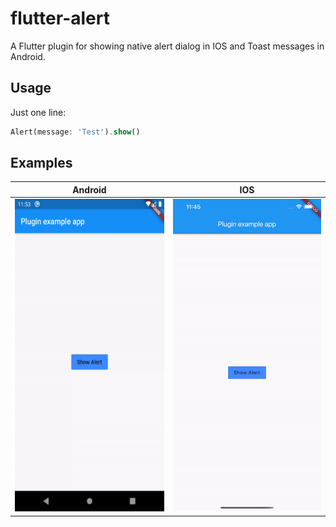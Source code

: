 # flutter-alert

A Flutter plugin for showing native alert dialog in IOS and Toast messages in Android.

## Usage

Just one line:

```dart
Alert(message: 'Test').show()
```

## Examples
 
 Android                   |  IOS
:-------------------------:|:-------------------------:
<img src="https://github.com/Oleksandr32/flutter-alert/raw/master/gifs/android-test.gif" width="250" height="500">  |  <img src="https://github.com/Oleksandr32/flutter-alert/raw/master/gifs/ios-test.gif" width="250" height="500">
